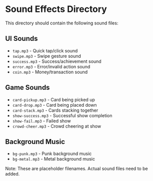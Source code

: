 # Sound Effects Directory

This directory should contain the following sound files:

## UI Sounds
- `tap.mp3` - Quick tap/click sound
- `swipe.mp3` - Swipe gesture sound
- `success.mp3` - Success/achievement sound
- `error.mp3` - Error/invalid action sound
- `coin.mp3` - Money/transaction sound

## Game Sounds
- `card-pickup.mp3` - Card being picked up
- `card-drop.mp3` - Card being placed down
- `card-stack.mp3` - Cards stacking together
- `show-success.mp3` - Successful show completion
- `show-fail.mp3` - Failed show
- `crowd-cheer.mp3` - Crowd cheering at show

## Background Music
- `bg-punk.mp3` - Punk background music
- `bg-metal.mp3` - Metal background music

Note: These are placeholder filenames. Actual sound files need to be added.
